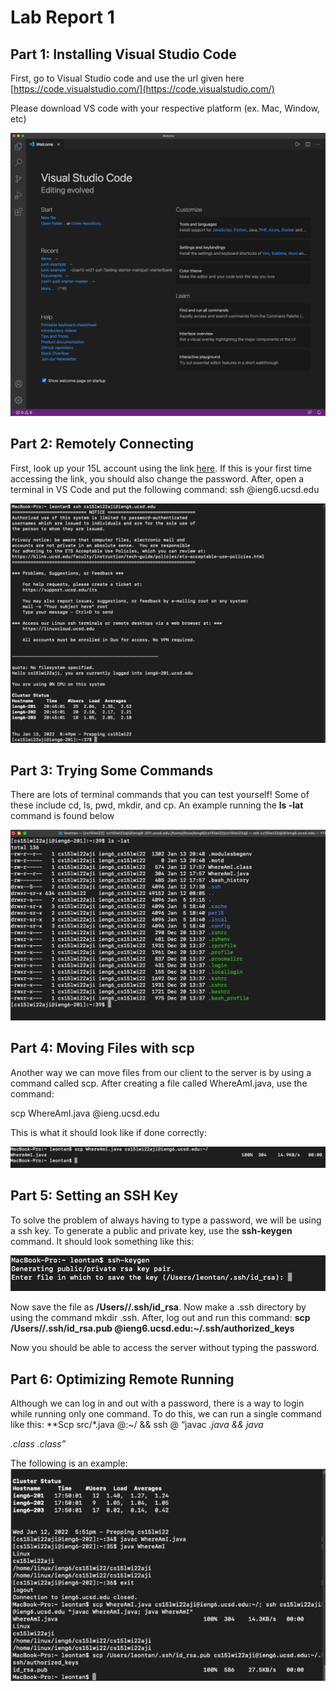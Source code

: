 # Lab Report 1 

## Part 1: Installing Visual Studio Code

First, go to Visual Studio code and use the url given here [https://code.visualstudio.com/](https://code.visualstudio.com/)

Please download VS code with your respective platform (ex. Mac, Window, etc)

![Image](vscode_image.png)

## Part 2: Remotely Connecting

First, look up your 15L account using the link [here](https://sdacs.ucsd.edu/~icc/index.php). If this is your first time accessing the link, you should also change the password. After, open a terminal in VS Code and put the following command: 
ssh <account>@ieng6.ucsd.edu

![Image](vscode_image2.png)

## Part 3: Trying Some Commands

There are lots of terminal commands that you can test yourself! Some of these include cd, ls, pwd, mkdir, and cp. An example running the **ls -lat** command is found below

![Image](vscode_image3.png)

## Part 4: Moving Files with scp

Another way we can move files from our client to the server is by using a command called scp. After creating a file called WhereAmI.java, use the command: 

scp WhereAmI.java <account>@ieng.ucsd.edu

This is what it should look like if done correctly:

![Image](vscode_image4.png)

## Part 5: Setting an SSH Key

To solve the problem of always having to type a password, we will be using a ssh key. To generate a public and private key, use the **ssh-keygen** command. It should look something like this:

![Image](vscode_image5.png)

Now save the file as **/Users/<user>/.ssh/id_rsa**. Now make a .ssh directory by using the command mkdir .ssh. After, log out and run this command: **scp /Users//.ssh/id_rsa.pub @ieng6.ucsd.edu:~/.ssh/authorized_keys** 

Now you should be able to access the server without typing the password. 

## Part 6: Optimizing Remote Running

Although we can log in and out with a password, there is a way to login while running only one command. To do this, we can run a single command like this: **Scp src/*.java <username>@<serverdomain>:~/ && ssh <username>@<serverdomain> “javac *.java && java <main>.class *.class”** 

 The following is an example: 
![Image](vscode_image6.png)



